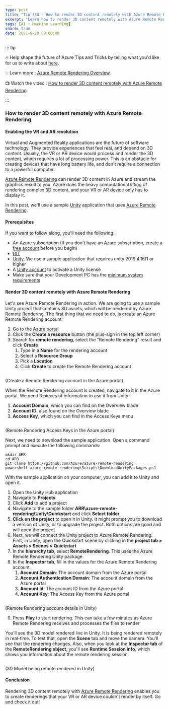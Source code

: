 ```yaml
---
type: post
title: "Tip 333 - How to render 3D content remotely with Azure Remote Rendering"
excerpt: "Learn how to render 3D content remotely with Azure Remote Rendering"
tags: [AI + Machine Learning]
share: true
date: 2021-9-20 09:00:00
---
```


::: tip 

:fire: Help shape the future of Azure Tips and Tricks by telling what you'd like for us to write about [here](https://github.com/microsoft/AzureTipsAndTricks/issues/new?assignees=&labels=&template=survey.md&title=).

:bulb: Learn more : [Azure Remote Rendering Overview](https://docs.microsoft.com/en-us/azure/remote-rendering/overview/about?WT.mc_id=docs-azuredevtips-azureappsdev). 

:tv: Watch the video : [How to render 3D content remotely with Azure Remote Rendering](https://youtu.be/DqgHnkg8vFI?WT.mc_id=youtube-azuredevtips-azureappsdev).

:::

### How to render 3D content remotely with Azure Remote Rendering

#### Enabling the VR and AR revolution
Virtual and Augmented Reality applications are the future of software technology. They provide experiences that feel real, and depend on 3D content. Usually, the VR or AR device would process and render the 3D content, which requires a lot of processing power. This is an obstacle for creating devices that have long battery life, and don't require a connection to a powerful computer. 

[Azure Remote Rendering](https://docs.microsoft.com/en-us/azure/remote-rendering/overview/about?WT.mc_id=docs-azuredevtips-azureappsdev) can render 3D content in Azure and stream the graphics result to you. Azure does the heavy computational lifting of rendering complex 3D content, and your VR or AR device only has to display it. 

In this post, we'll use a sample [Unity](https://unity.com/?WT.mc_id=other-azuredevtips-azureappsdev) application that uses [Azure Remote Rendering](https://docs.microsoft.com/en-us/azure/remote-rendering/overview/about?WT.mc_id=docs-azuredevtips-azureappsdev). 

#### Prerequisites
If you want to follow along, you'll need the following:
* An Azure subscription (If you don't have an Azure subscription, create a [free account](https://azure.microsoft.com/free/?WT.mc_id=azure-azuredevtips-azureappsdev) before you begin)
* [GIT](https://git-scm.com/downloads?WT.mc_id=other-azuredevtips-azureappsdev)
* [Unity](https://unity3d.com/get-unity/download?WT.mc_id=other-azuredevtips-azureappsdev). We use a sample application that requires unity 2019.4.16f1 or higher
* A [Unity account](https://id.unity.com?WT.mc_id=other-azuredevtips-azureappsdev) to activate a Unity license
* Make sure that your Development PC has the [minimum system requirements](https://docs.microsoft.com/azure/remote-rendering/overview/system-requirements?WT.mc_id=docs-azuredevtips-azureappsdev)

#### Render 3D content remotely with Azure Remote Rendering
Let's see Azure Remote Rendering in action. We are going to use a sample Unity project that contains 3D assets, which will be rendered by Azure Remote Rendering. The first thing that we need to do, is create an Azure Remote Rendering account:

1. Go to the [Azure portal](https://portal.azure.com/?WT.mc_id=azure-azuredevtips-azureappsdev)
2. Click the **Create a resource** button (the plus-sign in the top left corner) 
3. Search for **remote rendering**, select the "Remote Rendering" result and click **Create**
   1. Type in a **Name** for the rendering account
   2. Select a **Resource Group**
   3. Pick a **Location**
   4. Click **Create** to create the Remote Rendering account

<img :src="$withBase('/files/117create.png')" width="75%">

(Create a Remote Rendering account in the Azure portal)

When the Remote Rendering account is created, navigate to it in the Azure portal. We need 3 pieces of information to use it from Unity: 
1. **Account Domain**, which you can find on the Overview blade
2. **Account ID**, also found on the Overview blade
3. **Access Key**, which you can find in the Access Keys menu

<img :src="$withBase('/files/117accesskeys.png')">

(Remote Rendering Access Keys in the Azure portal)

Next, we need to download the sample application. Open a command prompt and execute the following commands:

```
mkdir ARR
cd ARR
git clone https://github.com/Azure/azure-remote-rendering
powershell azure-remote-rendering\Scripts\DownloadUnityPackages.ps1
```

With the sample application on your computer, you can add it to Unity and open it. 
1. Open the Unity Hub application
2. Navigate to **Projects**
3. Click **Add** to add a project
4. Navigate to the sample folder **ARR\azure-remote-rendering\Unity\Quickstart** and click **Select folder**
5. **Click on the project** to open it in Unity. It might prompt you to download a version of Unity, or to upgrade the project. Both options are good and will open the project 
6. Next, we will connect the Unity project to Azure Remote Rendering. First, in Unity, open the Quickstart scene by clicking in the **project tab > Assets > Scenes > Quickstart**
7. In the **hierarchy tab**, select **RemoteRendering**. This uses the Azure Remote Rendering Unity package
8. In the **Inspector tab**, fill in the values for the Azure Remote Rendering account
   1. **Account Domain**: The account domain from the Azure portal
   2. **Account Authentication Domain**: The account domain from the Azure portal
   3. **Account Id**: The account ID from the Azure portal
   4. **Account Key**: The Access Key from the Azure portal
   

<img :src="$withBase('/files/117accountdetails.png')">

(Remote Rendering account details in Unity)

9. Press **Play** to start rendering. This can take a few minutes as Azure Remote Rendering receives and processes the files to render

You'll see the 3D model rendered live in Unity. It is being rendered remotely in real-time. To test that, open the **Scene** tab and move the camera. You'll see that the rendering changes. Also, when you look at the **Inspector tab** of the **RemoteRendering object**, you'll see **Runtime Session Info**, which shows you information about the remote rendering session.

<img :src="$withBase('/files/117result.png')">

(3D Model being remote rendered in Unity)

#### Conclusion
Rendering 3D content remotely with [Azure Remote Rendering](https://docs.microsoft.com/en-us/azure/remote-rendering/overview/about?WT.mc_id=docs-azuredevtips-azureappsdev) enables you to create renderings that your VR or AR device couldn't render by itself. Go and check it out!